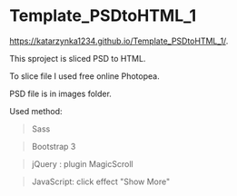 # Template_PSDtoHTML_1

https://katarzynka1234.github.io/Template_PSDtoHTML_1/.

This sproject is sliced PSD to HTML.

To slice file I used free online Photopea.

PSD file is in images folder.

Used method:
> Sass

> Bootstrap 3

> jQuery : plugin MagicScroll

> JavaScript: click effect "Show More"



